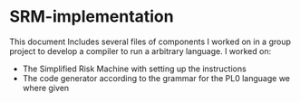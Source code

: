 # SRM-implementation
This document Includes several files of components I worked on in a group project to develop a compiler to run a arbitrary language. 
I worked on:
  - The Simplified Risk Machine with setting up the instructions 
  - The code generator according to the grammar for the PL0 language we where given
